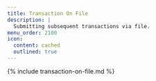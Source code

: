 ```yaml
---
title: Transaction On File
description: |
  Submitting subsequent transactions via file.
menu_order: 2100
icon:
  content: cached
  outlined: true
---
```


{% include transaction-on-file.md %}
